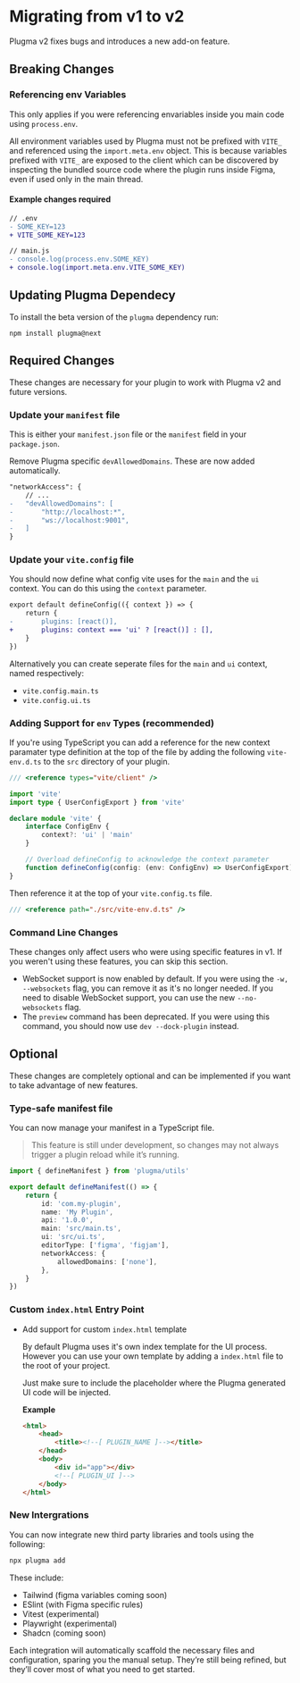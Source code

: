 # Migrating from v1 to v2

Plugma v2 fixes bugs and introduces a new add-on feature.

## Breaking Changes

### Referencing env Variables

This only applies if you were referencing envariables inside you main code using `process.env`.

All environment variables used by Plugma must not be prefixed with `VITE_` and referenced using the `import.meta.env` object. This is because variables prefixed with `VITE_` are exposed to the client which can be discovered by inspecting the bundled source code where the plugin runs inside Figma, even if used only in the main thread.

#### Example changes required

```diff
// .env
- SOME_KEY=123
+ VITE_SOME_KEY=123
```

```diff
// main.js
- console.log(process.env.SOME_KEY)
+ console.log(import.meta.env.VITE_SOME_KEY)
```

## Updating Plugma Dependecy

To install the beta version of the `plugma` dependency run:

```
npm install plugma@next
```

## Required Changes

These changes are necessary for your plugin to work with Plugma v2 and future versions.

### Update your `manifest` file

This is either your `manifest.json` file or the `manifest` field in your `package.json`.

Remove Plugma specific `devAllowedDomains`. These are now added automatically.

```diff
"networkAccess": {
    // ...
-   "devAllowedDomains": [
-       "http://localhost:*",
-       "ws://localhost:9001",
-   ]
}
```

### Update your `vite.config` file

You should now define what config vite uses for the `main` and the `ui` context. You can do this using the `context` parameter.

```diff
export default defineConfig(({ context }) => {
	return {
-       plugins: [react()],
+		plugins: context === 'ui' ? [react()] : [],
	}
})
```

Alternatively you can create seperate files for the `main` and `ui` context, named respectively:

- `vite.config.main.ts`
- `vite.config.ui.ts`

### Adding Support for `env` Types (recommended)

If you're using TypeScript you can add a reference for the new context paramater type definition at the top of the file by adding the following `vite-env.d.ts` to the `src` directory of your plugin.

```ts
/// <reference types="vite/client" />

import 'vite'
import type { UserConfigExport } from 'vite'

declare module 'vite' {
    interface ConfigEnv {
        context?: 'ui' | 'main'
    }

    // Overload defineConfig to acknowledge the context parameter
    function defineConfig(config: (env: ConfigEnv) => UserConfigExport): UserConfigExport
}
```

Then reference it at the top of your `vite.config.ts` file.

```ts
/// <reference path="./src/vite-env.d.ts" />
```

### Command Line Changes

These changes only affect users who were using specific features in v1. If you weren't using these features, you can skip this section.

- WebSocket support is now enabled by default. If you were using the `-w, --websockets` flag, you can remove it as it's no longer needed. If you need to disable WebSocket support, you can use the new `--no-websockets` flag.
- The `preview` command has been deprecated. If you were using this command, you should now use `dev --dock-plugin` instead.

## Optional

These changes are completely optional and can be implemented if you want to take advantage of new features.

### Type-safe manifest file

You can now manage your manifest in a TypeScript file.

> This feature is still under development, so changes may not always trigger a plugin reload while it’s running.

```ts
import { defineManifest } from 'plugma/utils'

export default defineManifest(() => {
    return {
        id: 'com.my-plugin',
        name: 'My Plugin',
        api: '1.0.0',
        main: 'src/main.ts',
        ui: 'src/ui.ts',
        editorType: ['figma', 'figjam'],
        networkAccess: {
            allowedDomains: ['none'],
        },
    }
})
```

### Custom `index.html` Entry Point

- Add support for custom `index.html` template

    By default Plugma uses it's own index template for the UI process. However you can use your own template by adding a `index.html` file to the root of your project.

    Just make sure to include the <!--[ PLUGIN_UI ]--> placeholder where the Plugma generated UI code will be injected.

    **Example**

    ```html
    <html>
        <head>
            <title><!--[ PLUGIN_NAME ]--></title>
        </head>
        <body>
            <div id="app"></div>
            <!--[ PLUGIN_UI ]-->
        </body>
    </html>
    ```

### New Intergrations

You can now integrate new third party libraries and tools using the following:

```bash
npx plugma add
```

These include:

- Tailwind (figma variables coming soon)
- ESlint (with Figma specific rules)
- Vitest (experimental)
- Playwright (experimental)
- Shadcn (coming soon)

Each integration will automatically scaffold the necessary files and configuration, sparing you the manual setup. They’re still being refined, but they’ll cover most of what you need to get started.
